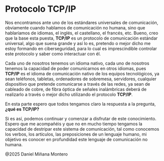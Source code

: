 # Protocolo TCP/IP

Nos encontramos ante uno de los estándares universales de comunicación, obviamente cuando hablamos de comunicación no humana, sino que hablaríamos de idiomas, el inglés, el castellano, el francés, etc. Bueno, creo que la base esta puesta, **TCP/IP** es un protocolo de comunicación estándar universal, algo que suena grande y así lo es, pretendo o mejor dicho me estoy formando en ciberseguridad, para lo cual es imprescindible controlar este protocolo y saber como interactuar con él.

Cada uno de nosotros tenemos un idioma nativo, cada uno de nosotros tenemos la capacidad de poder comunicarnos en otros idiomas, pues **TCP/IP** es el idioma de comunicación nativo de los equipos tecnológicos, ya sean teléfonos, tabletas, ordenadores de sobremesa, servidores, cualquier dispositivo que pretende comunicarse a través de las redes, ya sean de cableado de cobre, de fibra óptica de señales inalámbricas deberá de realizarlo a través o mejor dicho utilizando el protocolo **TCP/IP**.

En esta parte espero que todos tengamos claro la respuesta a la pregunta, **¿qué es TCP/IP?**

Si es así, podemos continuar y comenzar a disfrutar de este conocimiento. Espero que me acompañéis y que no en mucho tiempo tengamos la capacidad de destripar este sistema de comunicación, tal como conocemos los verbos, los artículos, las preposiciones de un lenguaje humano, mi objetivo es conocer en profundidad este lenguaje de comunicación no humana.

@2025 Daniel Miñana Montero
